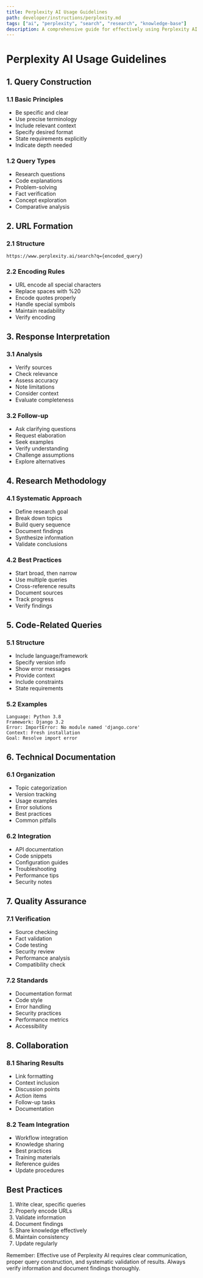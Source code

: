```yaml
---
title: Perplexity AI Usage Guidelines
path: developer/instructions/perplexity.md
tags: ["ai", "perplexity", "search", "research", "knowledge-base"]
description: A comprehensive guide for effectively using Perplexity AI for research, coding, and problem-solving
---
```


# Perplexity AI Usage Guidelines

## 1. Query Construction
### 1.1 Basic Principles
- Be specific and clear
- Use precise terminology
- Include relevant context
- Specify desired format
- State requirements explicitly
- Indicate depth needed

### 1.2 Query Types
- Research questions
- Code explanations
- Problem-solving
- Fact verification
- Concept exploration
- Comparative analysis

## 2. URL Formation
### 2.1 Structure
```
https://www.perplexity.ai/search?q={encoded_query}
```

### 2.2 Encoding Rules
- URL encode all special characters
- Replace spaces with %20
- Encode quotes properly
- Handle special symbols
- Maintain readability
- Verify encoding

## 3. Response Interpretation
### 3.1 Analysis
- Verify sources
- Check relevance
- Assess accuracy
- Note limitations
- Consider context
- Evaluate completeness

### 3.2 Follow-up
- Ask clarifying questions
- Request elaboration
- Seek examples
- Verify understanding
- Challenge assumptions
- Explore alternatives

## 4. Research Methodology
### 4.1 Systematic Approach
- Define research goal
- Break down topics
- Build query sequence
- Document findings
- Synthesize information
- Validate conclusions

### 4.2 Best Practices
- Start broad, then narrow
- Use multiple queries
- Cross-reference results
- Document sources
- Track progress
- Verify findings

## 5. Code-Related Queries
### 5.1 Structure
- Include language/framework
- Specify version info
- Show error messages
- Provide context
- Include constraints
- State requirements

### 5.2 Examples
```
Language: Python 3.8
Framework: Django 3.2
Error: ImportError: No module named 'django.core'
Context: Fresh installation
Goal: Resolve import error
```

## 6. Technical Documentation
### 6.1 Organization
- Topic categorization
- Version tracking
- Usage examples
- Error solutions
- Best practices
- Common pitfalls

### 6.2 Integration
- API documentation
- Code snippets
- Configuration guides
- Troubleshooting
- Performance tips
- Security notes

## 7. Quality Assurance
### 7.1 Verification
- Source checking
- Fact validation
- Code testing
- Security review
- Performance analysis
- Compatibility check

### 7.2 Standards
- Documentation format
- Code style
- Error handling
- Security practices
- Performance metrics
- Accessibility

## 8. Collaboration
### 8.1 Sharing Results
- Link formatting
- Context inclusion
- Discussion points
- Action items
- Follow-up tasks
- Documentation

### 8.2 Team Integration
- Workflow integration
- Knowledge sharing
- Best practices
- Training materials
- Reference guides
- Update procedures

## Best Practices
1. Write clear, specific queries
2. Properly encode URLs
3. Validate information
4. Document findings
5. Share knowledge effectively
6. Maintain consistency
7. Update regularly

Remember: Effective use of Perplexity AI requires clear communication, proper query construction, and systematic validation of results. Always verify information and document findings thoroughly. 